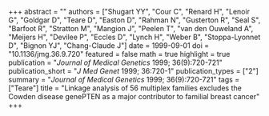 +++
abstract = ""
authors = ["Shugart YY", "Cour C", "Renard H", "Lenoir G", "Goldgar D", "Teare D", "Easton D", "Rahman N", "Gusterton R", "Seal S", "Barfoot R", "Stratton M", "Mangion J", "Peelen T", "van den Ouweland A", "Meijers H", "Devilee P", "Eccles D", "Lynch H", "Weber B", "Stoppa-Lyonnet D", "Bignon YJ", "Chang-Claude J"]
date = 1999-09-01
doi = "10.1136/jmg.36.9.720"
featured = false
math = true
highlight = true
publication = "*Journal of Medical Genetics* 1999; 36(9):720-721"
publication_short = "*J Med Genet* 1999; 36:720-1"
publication_types = ["2"]
summary = "*Journal of Medical Genetics* 1999; 36(9):720-721"
tags = ["Teare"]
title = "Linkage analysis of 56 multiplex families excludes the Cowden disease genePTEN as a major contributor to familial breast cancer"
+++

